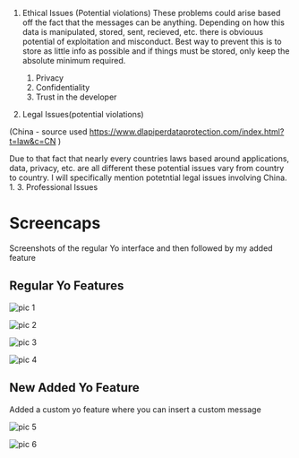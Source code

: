 1. Ethical Issues (Potential violations)
These problems could arise based off the fact that the messages can be anything. Depending on how this data is manipulated, stored, sent, recieved, etc. there is obviouus potential of exploitation and misconduct. Best way to prevent this is to store as little info as possible and if things must be stored, only keep the absolute minimum required.
      1. Privacy
      2. Confidentiality 
      3. Trust in the developer
      
2. Legal Issues(potential violations)

(China - source used https://www.dlapiperdataprotection.com/index.html?t=law&c=CN )

Due to that fact that nearly every countries laws based around applications, data, privacy, etc. are all different these potential issues vary from country to country. I will specifically mention potetntial legal issues involving China.
      1.
3. Professional Issues

# Screencaps
Screenshots of the regular Yo interface and then followed by my added feature


## Regular Yo Features

![pic 1](https://github.com/mrcorydwhite/Midterm-Specs/blob/master/pics/1.PNG)

![pic 2](https://github.com/mrcorydwhite/Midterm-Specs/blob/master/pics/2.PNG)

![pic 3](https://github.com/mrcorydwhite/Midterm-Specs/blob/master/pics/3.PNG)

![pic 4](https://github.com/mrcorydwhite/Midterm-Specs/blob/master/pics/4.PNG)

## New Added Yo Feature
Added a custom yo feature where you can insert a custom message

![pic 5](https://github.com/mrcorydwhite/Midterm-Specs/blob/master/pics/5%20newfeature%20pt1.PNG)

![pic 6](https://github.com/mrcorydwhite/Midterm-Specs/blob/master/pics/6%20newfeature%20pt2.PNG)

